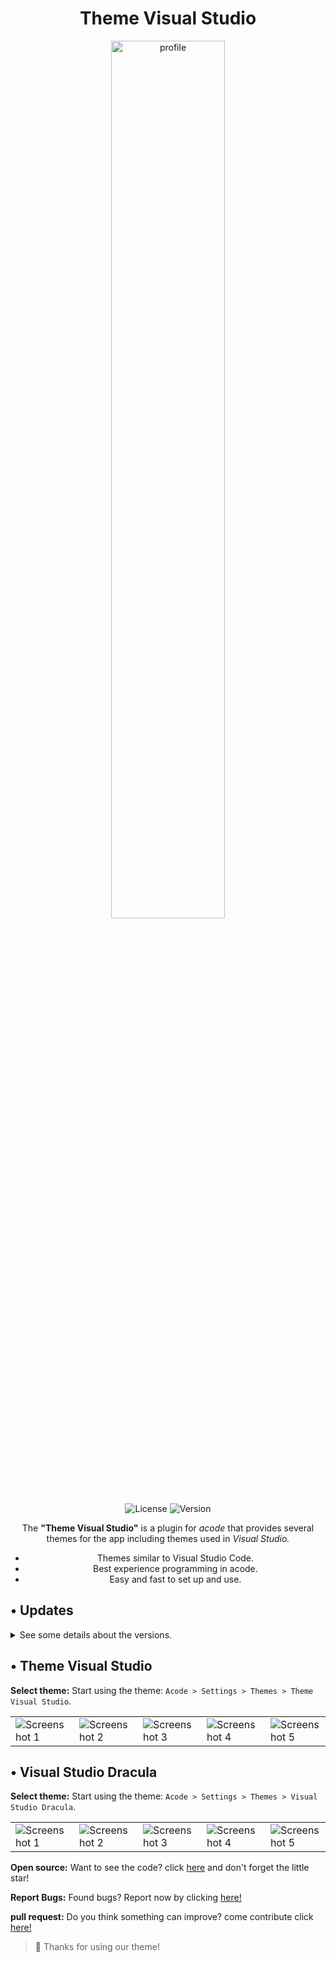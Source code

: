 <div align="center">
<h1>Theme Visual Studio</h1>
</div>

<div align="center"> 
 <img alt="profile" src="https://cdn.discordapp.com/attachments/1128027443245105184/1128029287342166047/vscode.png" width="60%" />
  <br>
  <img alt="License" src="https://img.shields.io/badge/License-Apache%202.0-purple.svg"/>
  <img alt="Version" src="https://img.shields.io/badge/Latest%20version-V1.0.6-purple"/>

<p>The <strong>"Theme Visual Studio"</strong> is a plugin for <i>acode</i> that provides several themes for the app including themes used in <i>Visual Studio.</i></p>

 - Themes similar to Visual Studio Code.
 - Best experience programming in acode.
 - Easy and fast to set up and use.
 
</div>

## • Updates
<details>
    <summary>See some details about the versions.</summary>
    <br>
      <details>
        <summary>
            <code><strong>v1.0.6</strong></code>
        </summary>
        <ul>
         <li>Source code optimization.</li>
         <li>ECMAScript 6 being used.</li>
        </ul>
    </details>
      <details>
        <summary>
            <code><strong>v1.0.5</strong></code>
        </summary>
        <ul>
            <li>Added the theme <code>Visual Studio Colbat</code> for Acode.</li>
        </ul>
    </details>
    <details>
        <summary>
            <code><strong>v1.0.4</strong></code>
        </summary>
        <ul>
            <li>Added the theme <code>Theme Visual Standard</code> for Acode.</li>
        </ul>
    </details>
</details>

## • Theme Visual Studio

<strong>Select theme:</strong> Start using the theme: `Acode > Settings > Themes > Theme Visual Studio`.

<table>
  <tr>
    <td>
  <img src="https://cdn.discordapp.com/attachments/1128027443245105184/1128051525722312754/Screenshot_20230710-1652172.jpg" alt="Screenshot 1"/></td>
  <td><img src="https://cdn.discordapp.com/attachments/1128027443245105184/1129036081225027604/Screenshot_20230713-1004392.jpg" alt="Screenshot 2" /></td>
  <td><img src="https://cdn.discordapp.com/attachments/1128027443245105184/1128051524673732608/Screenshot_20230710-1648262.jpg" alt="Screenshot 3" /></td>
  <td><img src="https://cdn.discordapp.com/attachments/1128027443245105184/1128051524334002216/Screenshot_20230710-1648102.jpg" alt="Screenshot 4" /> </td>
  <td><img src="https://cdn.discordapp.com/attachments/1128027443245105184/1128051523981672458/Screenshot_20230710-1648012.jpg" alt="Screenshot 5" /></td>
  </tr>
</table>

## • Visual Studio Dracula

<strong>Select theme:</strong> Start using the theme: `Acode > Settings > Themes > Visual Studio Dracula`.

<table>
  <tr>
    <td>
  <img src="https://cdn.discordapp.com/attachments/1128027443245105184/1129191794148655155/Screenshot_20230713-202327.jpg" alt="Screenshot 1"/></td>
  <td><img src="https://cdn.discordapp.com/attachments/1128027443245105184/1129191793922166814/Screenshot_20230713-202320.jpg" alt="Screenshot 2" /></td>
  <td><img src="https://cdn.discordapp.com/attachments/1128027443245105184/1129191793666301992/Screenshot_20230713-202312.jpg" alt="Screenshot 3" /></td>
  <td><img src="https://cdn.discordapp.com/attachments/1128027443245105184/1129191793418846298/Screenshot_20230713-202305.jpg" alt="Screenshot 4" /></td>
  <td><img src="https://cdn.discordapp.com/attachments/1128027443245105184/1129191790105350174/Screenshot_20230713-202256.jpg" alt="Screenshot 5" /></td>
  </tr>
</table>

<strong>Open source:</strong> Want to see the code? click [here](https://github.com/sebastianjnuwu/acode-plugins) and don't forget the little star!

<strong>Report Bugs:</strong> Found bugs? Report now by clicking [here!](https://github.com/sebastianjnuwu/acode-plugins/issues)

<strong>pull request:</strong> Do you think something can improve? come contribute click [here!](https://github.com/sebastianjnuwu/acode-plugins/pulls)

> 💜 Thanks for using our theme!
